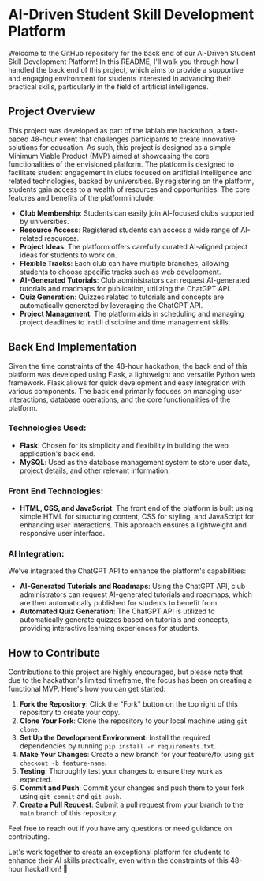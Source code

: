 # AI-Driven Student Skill Development Platform

Welcome to the GitHub repository for the back end of our AI-Driven Student Skill Development Platform! In this README, I'll walk you through how I handled the back end of this project, which aims to provide a supportive and engaging environment for students interested in advancing their practical skills, particularly in the field of artificial intelligence.

## Project Overview

This project was developed as part of the lablab.me hackathon, a fast-paced 48-hour event that challenges participants to create innovative solutions for education. As such, this project is designed as a simple Minimum Viable Product (MVP) aimed at showcasing the core functionalities of the envisioned platform. The platform is designed to facilitate student engagement in clubs focused on artificial intelligence and related technologies, backed by universities. By registering on the platform, students gain access to a wealth of resources and opportunities. The core features and benefits of the platform include:

- **Club Membership**: Students can easily join AI-focused clubs supported by universities.
- **Resource Access**: Registered students can access a wide range of AI-related resources.
- **Project Ideas**: The platform offers carefully curated AI-aligned project ideas for students to work on.
- **Flexible Tracks**: Each club can have multiple branches, allowing students to choose specific tracks such as web development.
- **AI-Generated Tutorials**: Club administrators can request AI-generated tutorials and roadmaps for publication, utilizing the ChatGPT API.
- **Quiz Generation**: Quizzes related to tutorials and concepts are automatically generated by leveraging the ChatGPT API.
- **Project Management**: The platform aids in scheduling and managing project deadlines to instill discipline and time management skills.

## Back End Implementation

Given the time constraints of the 48-hour hackathon, the back end of this platform was developed using Flask, a lightweight and versatile Python web framework. Flask allows for quick development and easy integration with various components. The back end primarily focuses on managing user interactions, database operations, and the core functionalities of the platform.

### Technologies Used:

- **Flask**: Chosen for its simplicity and flexibility in building the web application's back end.
- **MySQL**: Used as the database management system to store user data, project details, and other relevant information.

### Front End Technologies:

- **HTML, CSS, and JavaScript**: The front end of the platform is built using simple HTML for structuring content, CSS for styling, and JavaScript for enhancing user interactions. This approach ensures a lightweight and responsive user interface.

### AI Integration:

We've integrated the ChatGPT API to enhance the platform's capabilities:

- **AI-Generated Tutorials and Roadmaps**: Using the ChatGPT API, club administrators can request AI-generated tutorials and roadmaps, which are then automatically published for students to benefit from.
- **Automated Quiz Generation**: The ChatGPT API is utilized to automatically generate quizzes based on tutorials and concepts, providing interactive learning experiences for students.

## How to Contribute

Contributions to this project are highly encouraged, but please note that due to the hackathon's limited timeframe, the focus has been on creating a functional MVP. Here's how you can get started:

1. **Fork the Repository**: Click the "Fork" button on the top right of this repository to create your copy.
2. **Clone Your Fork**: Clone the repository to your local machine using `git clone`.
3. **Set Up the Development Environment**: Install the required dependencies by running `pip install -r requirements.txt`.
4. **Make Your Changes**: Create a new branch for your feature/fix using `git checkout -b feature-name`.
5. **Testing**: Thoroughly test your changes to ensure they work as expected.
6. **Commit and Push**: Commit your changes and push them to your fork using `git commit` and `git push`.
7. **Create a Pull Request**: Submit a pull request from your branch to the `main` branch of this repository.

Feel free to reach out if you have any questions or need guidance on contributing.

Let's work together to create an exceptional platform for students to enhance their AI skills practically, even within the constraints of this 48-hour hackathon! 🚀
